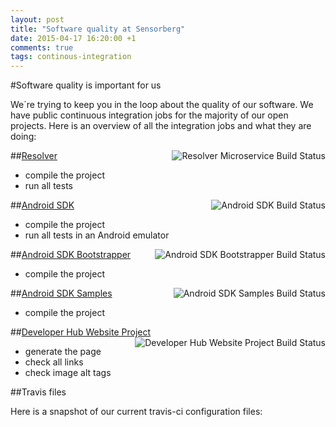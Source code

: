 ```yaml
---
layout: post
title: "Software quality at Sensorberg"
date: 2015-04-17 16:20:00 +1
comments: true
tags: continous-integration
---
```


#Software quality is important for us

We´re trying to keep you in the loop about the quality of our software. We have public continuous integration jobs for the majority of our open projects. Here is an overview of all the integration jobs and what they are doing:
 
##[Resolver](https://travis-ci.org/sensorberg-dev/resolver)  <img src="https://travis-ci.org/sensorberg-dev/resolver.svg?branch=master" alt="Resolver Microservice Build Status" style="float:right">

* compile the project
* run all tests

<!--more-->

##[Android SDK](https://travis-ci.org/sensorberg-dev/android-sdk) <img src="https://travis-ci.org/sensorberg-dev/android-sdk.svg?branch=master" alt="Android SDK Build Status" style="float:right">

* compile the project
* run all tests in an Android emulator

##[Android SDK Bootstrapper](https://travis-ci.org/sensorberg-dev/android-sdk-bootstrapper) <img src="https://travis-ci.org/sensorberg-dev/android-sdk-bootstrapper.svg?branch=master" alt="Android SDK Bootstrapper Build Status" style="float:right">

* compile the project

##[Android SDK Samples](https://travis-ci.org/sensorberg-dev/android-sdk-samples)  <img src="https://travis-ci.org/sensorberg-dev/android-sdk-samples.svg?branch=master" alt="Android SDK Samples Build Status" style="float:right">

* compile the project

##[Developer Hub Website Project](https://travis-ci.org/sensorberg-dev/sensorberg-dev.github.io)  <img src="https://travis-ci.org/sensorberg-dev/sensorberg-dev.github.io.svg?branch=master" alt="Developer Hub Website Project Build Status" style="float:right">

* generate the page
* check all links
* check image alt tags

##Travis files

Here is a snapshot of our current travis-ci configuration files:

<script src="https://gist.github.com/sensorberg-admin/7f39b593fd47b5b56aac.js"></script>

